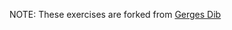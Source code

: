 NOTE: These exercises are forked from [Gerges Dib](https://github.com/dibgerge/ml-coursera-python-assignments)
